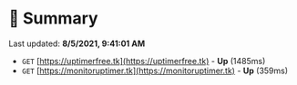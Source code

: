 # 📖 Summary
Last updated: **8/5/2021, 9:41:01 AM**

- `GET` [https://uptimerfree.tk](https://uptimerfree.tk) - **Up** (1485ms)
- `GET` [https://monitoruptimer.tk](https://monitoruptimer.tk) - **Up** (359ms)

